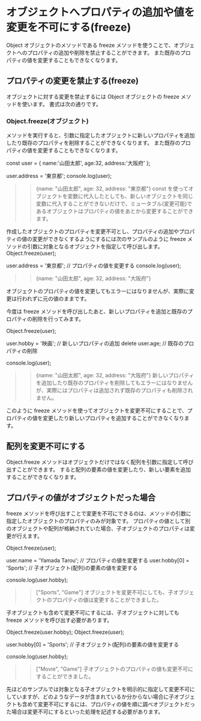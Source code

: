 # オブジェクトへプロパティの追加や値を変更を不可にする(freeze)
Object オブジェクトのメソッドである freeze メソッドを使うことで、オブジェクトへのプロパティの追加や削除を禁止することができます。
また既存のプロパティの値を変更することもできなくなります。

## プロパティの変更を禁止する(freeze)
オブジェクトに対する変更を禁止するには Object オブジェクトの freeze メソッドを使います。
書式は次の通りです。

### Object.freeze(オブジェクト)
メソッドを実行すると、引数に指定したオブジェクトに新しいプロパティを追加したり既存のプロパティを削除することができなくなります。
また既存のプロパティの値を変更することもできなくなります。

const user = {
  name:'山田太郎', 
  age:32,
  address:'大阪府'
};

user.address = '東京都';
console.log(user);
>> {name: "山田太郎", age: 32, address: "東京都"}
const を使ってオブジェクトを変数に代入したとしても、新しいオブジェクトを同じ変数に代入することができないだけで、ミュータブル(変更可能)であるオブジェクトはプロパティの値をあとから変更することができます。

作成したオブジェクトのプロパティを変更不可とし、プロパティの追加やプロパティの値の変更ができなくするようにするには次のサンプルのように freeze メソッドの引数に対象となるオブジェクトを指定して呼び出します。
Object.freeze(user);

user.address = '東京都'; // プロパティの値を変更する
console.log(user);
>> {name: "山田太郎", age: 32, address: "大阪府"}

オブジェクトのプロパティの値を変更してもエラーにはなりませんが、実際に変更は行われずに元の値のままです。

今度は freeze メソッドを呼び出したあと、新しいプロパティを追加と既存のプロパティの削除を行ってみます。

Object.freeze(user);

user.hobby = '映画';  // 新しいプロパティの追加
delete user.age;  // 既存のプロパティの削除

console.log(user);
>> {name: "山田太郎", age: 32, address: "大阪府"}
新しいプロパティを追加したり既存のプロパティを削除してもエラーにはなりませんが、実際にはプロパティは追加されず既存のプロパティも削除されません。

このように freeze メソッドを使ってオブジェクトを変更不可にすることで、プロパティの値を変更したり新しいプロパティを追加することができなくなります。

## 配列を変更不可にする
Object.freeze メソッドはオブジェクトだけではなく配列を引数に指定して呼び出すことができます。
すると配列の要素の値を変更したり、新しい要素を追加することができなくなります。

## プロパティの値がオブジェクトだった場合
freeze メソッドを呼び出すことで変更を不可にできるのは、メソッドの引数に指定したオブジェクトのプロパティのみが対象です。
プロパティの値として別のオブジェクトや配列が格納されていた場合、子オブジェクトのプロパティは変更が行えます。

Object.freeze(user);

user.name = 'Yamada Tarou';  // プロパティの値を変更する
user.hobby[0] = 'Sports';  // 子オブジェクト(配列)の要素の値を変更する

console.log(user.hobby);
>> ["Sports", "Game"]
オブジェクトを変更不可にしても、子オブジェクトのプロパティの値は変更することができました。

子オブジェクトも含めて変更不可にするには、子オブジェクトに対しても freeze メソッドを呼び出す必要があります。

Object.freeze(user.hobby);
Object.freeze(user);

user.hobby[0] = 'Sports'; // 子オブジェクト(配列)の要素の値を変更する

console.log(user.hobby);
>> ["Movie", "Game"]
子オブジェクトのプロパティの値も変更不可にすることができました。

先ほどのサンプルでは対象となる子オブジェクトを明示的に指定して変更不可にしていますが、どのようなデータが含まれているか分からない場合に子オブジェクトも含めて変更不可にするには、プロパティの値を順に調べオブジェクトだった場合は変更不可にするといった処理を記述する必要があります。